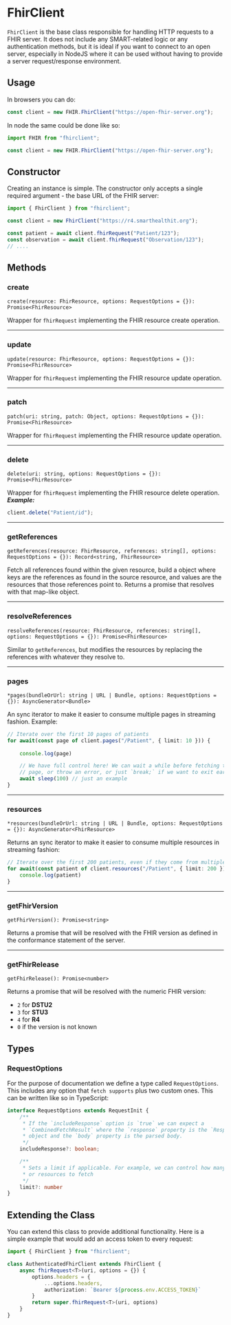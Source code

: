 # FhirClient

`FhirClient` is the base class responsible for handling HTTP requests to a FHIR server.
It does not include any SMART-related logic or any authentication methods, but it is
ideal if you want to connect to an open server, especially in NodeJS where it can be
used without having to provide a server request/response environment.

## Usage
In browsers you can do:
```js
const client = new FHIR.FhirClient("https://open-fhir-server.org");
```

In node the same could be done like so:
```ts
import FHIR from "fhirclient";

const client = new FHIR.FhirClient("https://open-fhir-server.org");
```

## Constructor
Creating an instance is simple. The constructor only accepts a single required argument - the base URL of the FHIR server:

```ts
import { FhirClient } from "fhirclient";

const client = new FhirClient("https://r4.smarthealthit.org");

const patient = await client.fhirRequest("Patient/123");
const observation = await client.fhirRequest("Observation/123");
// ....
```

## Methods

### create

`create(resource: FhirResource, options: RequestOptions = {}): Promise<FhirResource>`
 
Wrapper for `fhirRequest` implementing the FHIR resource create operation.

<hr />

### update

`update(resource: FhirResource, options: RequestOptions = {}): Promise<FhirResource>`
 
Wrapper for `fhirRequest` implementing the FHIR resource update operation.

<hr />

### patch

`patch(uri: string, patch: Object, options: RequestOptions = {}): Promise<FhirResource>`

Wrapper for `fhirRequest` implementing the FHIR resource update operation.

<hr />

### delete

`delete(uri: string, options: RequestOptions = {}): Promise<FhirResource>`

Wrapper for `fhirRequest` implementing the FHIR resource delete operation.
***Example:***
```js
client.delete("Patient/id");
```
<hr />

### getReferences

`getReferences(resource: FhirResource, references: string[], options: RequestOptions = {}): Record<string, FhirResource>`

Fetch all references found within the given resource, build a object where keys
are the references as found in the source resource, and values are the resources
that those references point to. Returns a promise that resolves with that
map-like object.

<hr />

### resolveReferences
`resolveReferences(resource: FhirResource, references: string[], options: RequestOptions = {}): Promise<FhirResource>`

Similar to `getReferences`, but modifies the resources by replacing the
references with whatever they resolve to.

<hr />

### pages

`*pages(bundleOrUrl: string | URL | Bundle, options: RequestOptions = {}): AsyncGenerator<Bundle>`

An sync iterator to make it easier to consume multiple pages in streaming fashion. Example:

```ts
// Iterate over the first 10 pages of patients
for await(const page of client.pages("/Patient", { limit: 10 })) {
                
    console.log(page)

    // We have full control here! We can wait a while before fetching the next
    // page, or throw an error, or just `break;` if we want to exit early
    await sleep(100) // just an example
}
```

<hr />

### resources

`*resources(bundleOrUrl: string | URL | Bundle, options: RequestOptions = {}): AsyncGenerator<FhirResource>`

Returns an sync iterator to make it easier to consume multiple resources in
streaming fashion:
```ts
// Iterate over the first 200 patients, even if they come from multiple pages
for await(const patient of client.resources("/Patient", { limit: 200 })) {
    console.log(patient)
}
```

<hr />

### getFhirVersion

`getFhirVersion(): Promise<string>`

Returns a promise that will be resolved with the FHIR version as defined in the conformance statement of the server.

<hr />

### getFhirRelease

`getFhirRelease(): Promise<number>`

Returns a promise that will be resolved with the numeric FHIR version:
- `2` for **DSTU2**
- `3` for **STU3**
- `4` for **R4**
- `0` if the version is not known

## Types

### RequestOptions

For the purpose of documentation we define a type called `RequestOptions`. This includes any option that
`fetch supports` plus two custom ones. This can be written like so in TypeScript:

```ts
interface RequestOptions extends RequestInit {
    /**
     * If the `includeResponse` option is `true` we can expect a
     * `CombinedFetchResult` where the `response` property is the `Response`
     * object and the `body` property is the parsed body.
     */
    includeResponse?: boolean;

    /**
     * Sets a limit if applicable. For example, we can control how many pages to
     * or resources to fetch
     */
    limit?: number
}
```

## Extending the Class
You can extend this class to provide additional functionality. Here is a simple example that would add an access token to every request:

```ts
import { FhirClient } from "fhirclient";

class AuthenticatedFhirClient extends FhirClient {
    async fhirRequest<T>(uri, options = {}) {
        options.headers = {
            ...options.headers,
            authorization: `Bearer ${process.env.ACCESS_TOKEN}`
        }
        return super.fhirRequest<T>(uri, options)
    }
}
```
